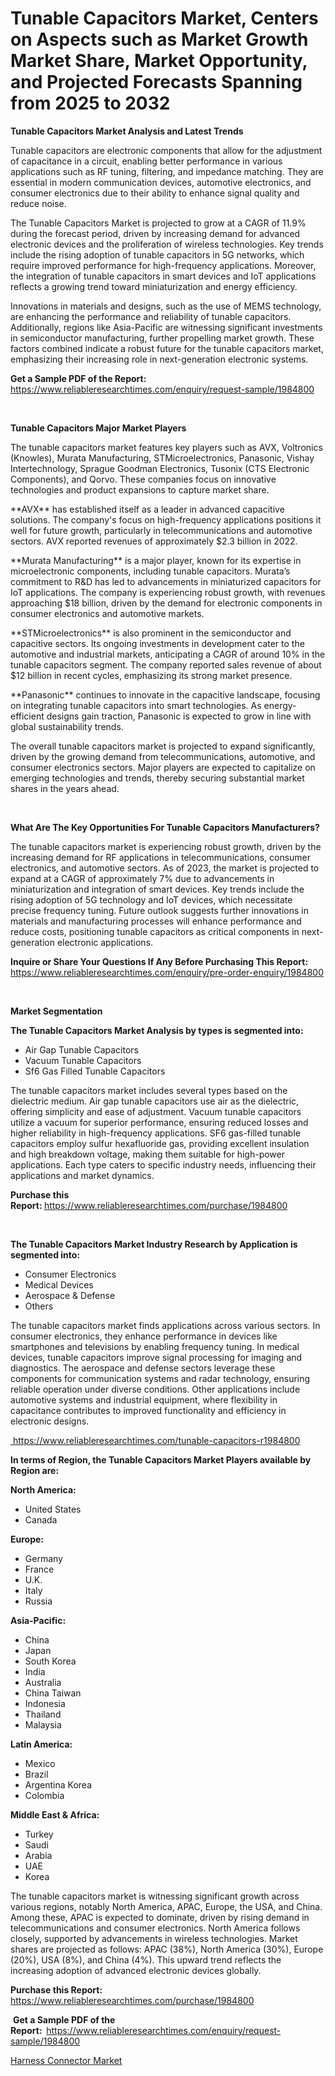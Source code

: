 <p><h1>Tunable Capacitors Market, Centers on Aspects such as Market Growth Market Share, Market Opportunity, and Projected Forecasts Spanning from 2025 to 2032</h1></p><p><strong>Tunable Capacitors Market Analysis and Latest Trends</strong></p>
<p><p>Tunable capacitors are electronic components that allow for the adjustment of capacitance in a circuit, enabling better performance in various applications such as RF tuning, filtering, and impedance matching. They are essential in modern communication devices, automotive electronics, and consumer electronics due to their ability to enhance signal quality and reduce noise.</p><p>The Tunable Capacitors Market is projected to grow at a CAGR of 11.9% during the forecast period, driven by increasing demand for advanced electronic devices and the proliferation of wireless technologies. Key trends include the rising adoption of tunable capacitors in 5G networks, which require improved performance for high-frequency applications. Moreover, the integration of tunable capacitors in smart devices and IoT applications reflects a growing trend toward miniaturization and energy efficiency.</p><p>Innovations in materials and designs, such as the use of MEMS technology, are enhancing the performance and reliability of tunable capacitors. Additionally, regions like Asia-Pacific are witnessing significant investments in semiconductor manufacturing, further propelling market growth. These factors combined indicate a robust future for the tunable capacitors market, emphasizing their increasing role in next-generation electronic systems.</p></p>
<p><strong>Get a Sample PDF of the Report:&nbsp;</strong> <a href="https://www.reliableresearchtimes.com/enquiry/request-sample/1984800?utm_campaign=2175&utm_medium=2&utm_source=Github&utm_content=ia&utm_term=11022025&utm_id=tunable-capacitors">https://www.reliableresearchtimes.com/enquiry/request-sample/1984800</a></p>
<p>&nbsp;</p>
<p><strong>Tunable Capacitors Major Market Players</strong></p>
<p><p>The tunable capacitors market features key players such as AVX, Voltronics (Knowles), Murata Manufacturing, STMicroelectronics, Panasonic, Vishay Intertechnology, Sprague Goodman Electronics, Tusonix (CTS Electronic Components), and Qorvo. These companies focus on innovative technologies and product expansions to capture market share.</p><p>**AVX** has established itself as a leader in advanced capacitive solutions. The company's focus on high-frequency applications positions it well for future growth, particularly in telecommunications and automotive sectors. AVX reported revenues of approximately $2.3 billion in 2022.</p><p>**Murata Manufacturing** is a major player, known for its expertise in microelectronic components, including tunable capacitors. Murata’s commitment to R&D has led to advancements in miniaturized capacitors for IoT applications. The company is experiencing robust growth, with revenues approaching $18 billion, driven by the demand for electronic components in consumer electronics and automotive markets.</p><p>**STMicroelectronics** is also prominent in the semiconductor and capacitive sectors. Its ongoing investments in development cater to the automotive and industrial markets, anticipating a CAGR of around 10% in the tunable capacitors segment. The company reported sales revenue of about $12 billion in recent cycles, emphasizing its strong market presence.</p><p>**Panasonic** continues to innovate in the capacitive landscape, focusing on integrating tunable capacitors into smart technologies. As energy-efficient designs gain traction, Panasonic is expected to grow in line with global sustainability trends.</p><p>The overall tunable capacitors market is projected to expand significantly, driven by the growing demand from telecommunications, automotive, and consumer electronics sectors. Major players are expected to capitalize on emerging technologies and trends, thereby securing substantial market shares in the years ahead.</p></p>
<p>&nbsp;</p>
<p><strong>What Are The Key Opportunities For Tunable Capacitors Manufacturers?</strong></p>
<p><p>The tunable capacitors market is experiencing robust growth, driven by the increasing demand for RF applications in telecommunications, consumer electronics, and automotive sectors. As of 2023, the market is projected to expand at a CAGR of approximately 7% due to advancements in miniaturization and integration of smart devices. Key trends include the rising adoption of 5G technology and IoT devices, which necessitate precise frequency tuning. Future outlook suggests further innovations in materials and manufacturing processes will enhance performance and reduce costs, positioning tunable capacitors as critical components in next-generation electronic applications.</p></p>
<p><strong>Inquire or Share Your Questions If Any Before Purchasing This Report:</strong> <a href="https://www.reliableresearchtimes.com/enquiry/pre-order-enquiry/1984800?utm_campaign=2175&utm_medium=2&utm_source=Github&utm_content=ia&utm_term=11022025&utm_id=tunable-capacitors">https://www.reliableresearchtimes.com/enquiry/pre-order-enquiry/1984800</a></p>
<p>&nbsp;</p>
<p><strong>Market Segmentation</strong></p>
<p><strong>The Tunable Capacitors Market Analysis by types is segmented into:</strong></p>
<p><ul><li>Air Gap Tunable Capacitors</li><li>Vacuum Tunable Capacitors</li><li>Sf6 Gas Filled Tunable Capacitors</li></ul></p>
<p><p>The tunable capacitors market includes several types based on the dielectric medium. Air gap tunable capacitors use air as the dielectric, offering simplicity and ease of adjustment. Vacuum tunable capacitors utilize a vacuum for superior performance, ensuring reduced losses and higher reliability in high-frequency applications. SF6 gas-filled tunable capacitors employ sulfur hexafluoride gas, providing excellent insulation and high breakdown voltage, making them suitable for high-power applications. Each type caters to specific industry needs, influencing their applications and market dynamics.</p></p>
<p><strong>Purchase this Report:&nbsp;</strong><a href="https://www.reliableresearchtimes.com/purchase/1984800?utm_campaign=2175&utm_medium=2&utm_source=Github&utm_content=ia&utm_term=11022025&utm_id=tunable-capacitors">https://www.reliableresearchtimes.com/purchase/1984800</a></p>
<p>&nbsp;</p>
<p><strong>The Tunable Capacitors Market Industry Research by Application is segmented into:</strong></p>
<p><ul><li>Consumer Electronics</li><li>Medical Devices</li><li>Aerospace & Defense</li><li>Others</li></ul></p>
<p><p>The tunable capacitors market finds applications across various sectors. In consumer electronics, they enhance performance in devices like smartphones and televisions by enabling frequency tuning. In medical devices, tunable capacitors improve signal processing for imaging and diagnostics. The aerospace and defense sectors leverage these components for communication systems and radar technology, ensuring reliable operation under diverse conditions. Other applications include automotive systems and industrial equipment, where flexibility in capacitance contributes to improved functionality and efficiency in electronic designs.</p></p>
<p><a href="https://www.reliableresearchtimes.com/tunable-capacitors-r1984800?utm_campaign=2175&utm_medium=2&utm_source=Github&utm_content=ia&utm_term=11022025&utm_id=tunable-capacitors">&nbsp;https://www.reliableresearchtimes.com/tunable-capacitors-r1984800</a></p>
<p><strong>In terms of Region, the Tunable Capacitors Market Players available by Region are:</strong></p>
<p>
    <p> <strong> North America: </strong>
        <ul>
            <li>United States</li>
            <li>Canada</li>
        </ul>
        </p> 
    <p> <strong> Europe: </strong>
        <ul>
            <li>Germany</li>
            <li>France</li>
            <li>U.K.</li>
            <li>Italy</li>
            <li>Russia</li>
        </ul>
        </p> 
    <p> <strong> Asia-Pacific: </strong>
        <ul>
            <li>China</li>
            <li>Japan</li>
            <li>South Korea</li>
            <li>India</li>
            <li>Australia</li>
            <li>China Taiwan</li>
            <li>Indonesia</li>
            <li>Thailand</li>
            <li>Malaysia</li>
        </ul>
        </p> 
    <p> <strong> Latin America: </strong>
        <ul>
            <li>Mexico</li>
            <li>Brazil</li>
            <li>Argentina Korea</li>
            <li>Colombia</li>
        </ul>
        </p> 
    <p> <strong> Middle East & Africa: </strong>
        <ul>
            <li>Turkey</li>
            <li>Saudi</li>
            <li>Arabia</li>
            <li>UAE</li>
            <li>Korea</li>
        </ul>
    </p>
    </p>
<p><p>The tunable capacitors market is witnessing significant growth across various regions, notably North America, APAC, Europe, the USA, and China. Among these, APAC is expected to dominate, driven by rising demand in telecommunications and consumer electronics. North America follows closely, supported by advancements in wireless technologies. Market shares are projected as follows: APAC (38%), North America (30%), Europe (20%), USA (8%), and China (4%). This upward trend reflects the increasing adoption of advanced electronic devices globally.</p></p>
<p><strong>Purchase this Report: </strong><a href="https://www.reliableresearchtimes.com/purchase/1984800?utm_campaign=2175&utm_medium=2&utm_source=Github&utm_content=ia&utm_term=11022025&utm_id=tunable-capacitors">https://www.reliableresearchtimes.com/purchase/1984800</a></p>
<p>&nbsp;<strong>Get a Sample PDF of the Report:&nbsp;&nbsp;</strong><a href="https://www.reliableresearchtimes.com/enquiry/request-sample/1984800?utm_campaign=2175&utm_medium=2&utm_source=Github&utm_content=ia&utm_term=11022025&utm_id=tunable-capacitors">https://www.reliableresearchtimes.com/enquiry/request-sample/1984800</a></p>
<p><strong></strong></p>
<p><p><a href="https://github.com/jerhoskinson197676/Market-Research-Report-List-1/blob/main/harness-connector-market.md?utm_campaign=2175&utm_medium=2&utm_source=Github&utm_content=ia&utm_term=11022025&utm_id=tunable-capacitors">Harness Connector Market</a></p></p>